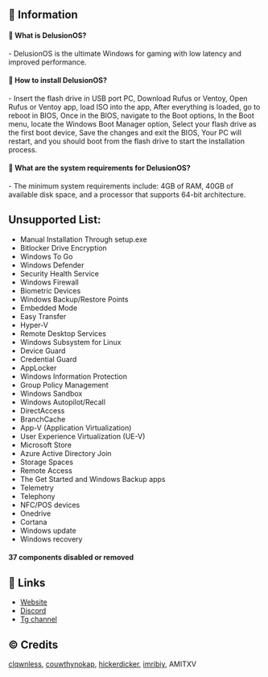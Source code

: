 ## 📌 Information
<h4>🤔 What is DelusionOS?</h4>
<p>- DelusionOS is the ultimate Windows for gaming with low latency and improved performance.</p>

<h4>🤔 How to install DelusionOS?</h4>
<p>- Insert the flash drive in USB port PC, Download Rufus or Ventoy, Open Rufus or Ventoy app, load ISO into the app, After everything is loaded, go to reboot in BIOS, Once in the BIOS, navigate to the Boot options, In the Boot menu, locate the Windows Boot Manager option, Select your flash drive as the first boot device, Save the changes and exit the BIOS, Your PC will restart, and you should boot from the flash drive to start the installation process.</p>

<h4>🤔 What are the system requirements for DelusionOS?</h4>
<p>- The minimum system requirements include: 4GB of RAM, 40GB of available disk space, and a processor that supports 64-bit architecture.</p>

## Unsupported List:
- Manual Installation Through setup.exe
- Bitlocker Drive Encryption
- Windows To Go
- Windows Defender
- Security Health Service
- Windows Firewall
- Biometric Devices
- Windows Backup/Restore Points
- Embedded Mode
- Easy Transfer
- Hyper-V
- Remote Desktop Services
- Windows Subsystem for Linux
- Device Guard
- Credential Guard
- AppLocker
- Windows Information Protection
- Group Policy Management
- Windows Sandbox
- Windows Autopilot/Recall
- DirectAccess
- BranchCache
- App-V (Application Virtualization)
- User Experience Virtualization (UE-V)
- Microsoft Store
- Azure Active Directory Join
- Storage Spaces
- Remote Access
- The Get Started and Windows Backup apps
- Telemetry
- Telephony
- NFC/POS devices
- Onedrive
- Cortana
- Windows update
- Windows recovery
#### 37 components disabled or removed

## 🔗 Links
- [Website](https://deluos.vercel.app/)
- [Discord](https://dsc.gg/delusionos/)
- [Tg channel](https://t.me/DelusionOS/)

## ©️ Credits
[clqwnless](https://github.com/clqwnless),
[couwthynokap](https://github.com/couwthynokap),
[hickerdicker](https://github.com/hickerdicker),
[imribiy](https://github.com/imribiy),
AMITXV
